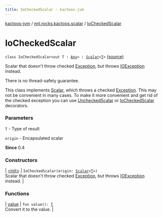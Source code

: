 ```yaml
---
title: IoCheckedScalar - kactoos-jvm
---
```


[kactoos-jvm](../../index.html) / [nnl.rocks.kactoos.scalar](../index.html) / [IoCheckedScalar](./index.html)

# IoCheckedScalar

`class IoCheckedScalar<out T : `[`Any`](https://kotlinlang.org/api/latest/jvm/stdlib/kotlin/-any/index.html)`> : `[`Scalar`](../../nnl.rocks.kactoos/-scalar/index.html)`<`[`T`](index.html#T)`>` [(source)](https://github.com/neonailol/kactoos/blob/master/kactoos-jvm/src/main/kotlin/nnl/rocks/kactoos/scalar/IoCheckedScalar.kt#L23)

Scalar that doesn't throw checked [Exception](https://kotlinlang.org/api/latest/jvm/stdlib/kotlin/-exception/index.html), but throws
[IOException](http://docs.oracle.com/javase/8/docs/api/java/io/IOException.html) instead.

There is no thread-safety guarantee.

This class implements [Scalar](../../nnl.rocks.kactoos/-scalar/index.html), which throws a checked
[Exception](https://kotlinlang.org/api/latest/jvm/stdlib/kotlin/-exception/index.html). This may not be convenient in many cases. To make
it more convenient and get rid of the checked exception you can
use [UncheckedScalar](../-unchecked-scalar/index.html) or [IoCheckedScalar](./index.md) decorators.

### Parameters

`T` - Type of result

`origin` - Encapsulated scalar

**Since**
0.4

### Constructors

| [&lt;init&gt;](-init-.html) | `IoCheckedScalar(origin: `[`Scalar`](../../nnl.rocks.kactoos/-scalar/index.html)`<`[`T`](index.html#T)`>)`<br>Scalar that doesn't throw checked [Exception](https://kotlinlang.org/api/latest/jvm/stdlib/kotlin/-exception/index.html), but throws [IOException](http://docs.oracle.com/javase/8/docs/api/java/io/IOException.html) instead. |

### Functions

| [value](value.html) | `fun value(): `[`T`](index.html#T)<br>Convert it to the value. |

